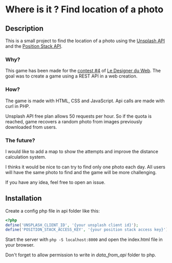 # Where is it ? Find location of a photo

## Description
This is a small project to find the location of a photo using the [Unsplash API](https://unsplash.com/developers) and the [Position Stack API](https://positionstack.com/).

### Why?
This game has been made for the [contest #4](https://www.youtube.com/watch?v=9tSYNQJn6c8) of [Le Designer du Web](https://www.youtube.com/@LeDesignerduWeb).  The goal was to create a game using a REST API in a web creation.

### How?
The game is made with HTML, CSS and JavaScript. Api calls are made with curl in PHP.

Unsplash API free plan allows 50 requests per hour. So if the quota is reached, game recovers a random photo from images previously downloaded from users.

### The future?
I would like to add a map to show the attempts and improve the distance calculation system.  

I thinks it would be nice to can try to find only one photo each day. All users will have the same photo to find and the game will be more challenging.

If you have any idea, feel free to open an issue.

## Installation
Create a config php file in api folder like this:
```php
<?php
define('UNSPLASH_CLIENT_ID', '{your unsplash client id}');
define('POSITION_STACK_ACCESS_KEY', '{your position stack access key}');
```
Start the server with `php -S localhost:8000` and open the index.html file in your browser.

Don't forget to allow permission to write in *data_from_api* folder to php.